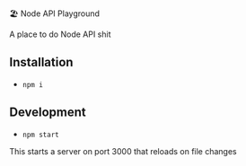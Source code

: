 🏖 Node API Playground

A place to do Node API shit

## Installation

* `npm i`

## Development

* `npm start`

This starts a server on port 3000 that reloads on file changes
